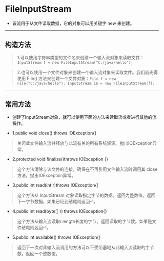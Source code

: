 # FileInputStream

* 该流用于从文件读取数据，它的对象可以用关键字 new 来创建。
***

## 构造方法

> 1.可以使用字符串类型的文件名来创建一个输入流对象来读取文件：`InputStream f = new FileInputStream("C:/java/hello");`

> 2.也可以使用一个文件对象来创建一个输入流对象来读取文件。我们首先得使用 File() 方法来创建一个文件对象：`File f = new File("C:/java/hello");
InputStream in = new FileInputStream(f);`
***

## 常用方法

* 创建了InputStream对象，就可以使用下面的方法来读取流或者进行其他的流操作。

* 1.public void close() throws IOException{}
> 关闭此文件输入流并释放与此流有关的所有系统资源。抛出IOException异常。
* 2.protected void finalize()throws IOException {}
> 这个方法清除与该文件的连接。确保在不再引用文件输入流时调用其 close 方法。抛出IOException异常。
* 3.public int read(int r)throws IOException{}
> 这个方法从 InputStream 对象读取指定字节的数据。返回为整数值。返回下一字节数据，如果已经到结尾则返回-1。
* 4.public int read(byte[] r) throws IOException{}
> 这个方法从输入流读取r.length长度的字节。返回读取的字节数。如果是文件结尾则返回-1。
* 5.public int available() throws IOException{}
> 返回下一次对此输入流调用的方法可以不受阻塞地从此输入流读取的字节数。返回一个整数值。